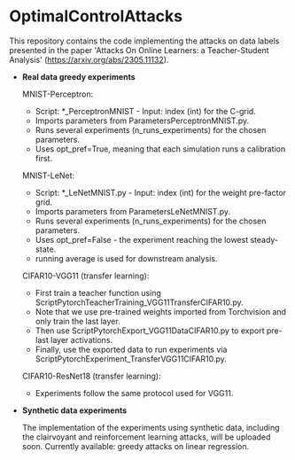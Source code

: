 # OptimalControlAttacks

This repository contains the code implementing the attacks on data labels presented in the paper 'Attacks On Online Learners: a Teacher-Student Analysis' (https://arxiv.org/abs/2305.11132).

- **Real data greedy experiments**
  	
	MNIST-Perceptron:

	* Script: *_PerceptronMNIST - Input: index (int) for the C-grid.
	*	Imports parameters from ParametersPerceptronMNIST.py.
	*	Runs several experiments (n_runs_experiments) for the chosen parameters.
	*	Uses opt_pref=True, meaning that each simulation runs a calibration first.

	MNIST-LeNet:

	* Script: *_LeNetMNIST.py - Input: index (int) for the weight pre-factor grid.
	* 	Imports parameters from ParametersLeNetMNIST.py.
	* 	Runs several experiments (n_runs_experiments) for the chosen parameters.
	* 	Uses opt_pref=False - the experiment reaching the lowest steady-state.
	*	running average is used for downstream analysis.

	CIFAR10-VGG11 (transfer learning):

	* First train a teacher function using ScriptPytorchTeacherTraining_VGG11TransferCIFAR10.py.
	* Note that we use pre-trained weights imported from Torchvision and only train the last layer.
	* Then use ScriptPytorchExport_VGG11DataCIFAR10.py to export pre-last layer activations.
	* Finally, use the exported data to run experiments via ScriptPytorchExperiment_TransferVGG11CIFAR10.py.

	CIFAR10-ResNet18 (transfer learning):

	* Experiments follow the same protocol used for VGG11.
  

- **Synthetic data experiments**

  	The implementation of the experiments using synthetic data, including the clairvoyant and reinforcement learning attacks, will be uploaded soon. Currently available: greedy attacks on linear regression.
